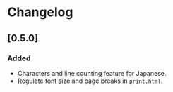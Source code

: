 # Changelog

## [0.5.0]
### Added
- Characters and line counting feature for Japanese.
- Regulate font size and page breaks in `print.html`.
